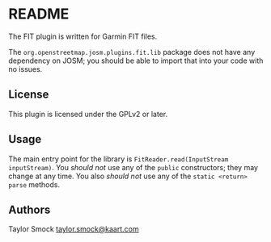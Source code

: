 README 
======

The FIT plugin is written for Garmin FIT files.

The `org.openstreetmap.josm.plugins.fit.lib` package does not have any
dependency on JOSM; you should be able to import that into your code with
no issues.

## License
This plugin is licensed under the GPLv2 or later.

## Usage
The main entry point for the library is `FitReader.read(InputStream inputStream)`.
You _should not_ use any of the `public` constructors; they may change at any time.
You also _should not_ use any of the `static <return> parse` methods.

## Authors
Taylor Smock <taylor.smock@kaart.com>
